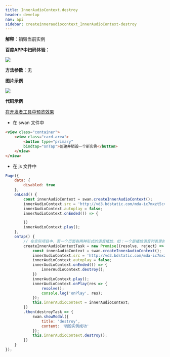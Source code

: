 ```yaml
---
title: InnerAudioContext.destroy
header: develop
nav: api
sidebar: createinneraudiocontext_InnerAudioContext-destroy
---
```


**解释**：销毁当前实例 

**百度APP中扫码体验：**

<img src="https://b.bdstatic.com/miniapp/assets/images/doc_demo/fragment_InnerAudioContextDestroy.png"  class="demo-qrcode-image" />

**方法参数**：无

**图片示例**

<div class="m-doc-custom-examples">
    <div class="m-doc-custom-examples-correct">
        <img src="https://b.bdstatic.com/miniapp/image/InnerAudioContextDestroy.gif">
    </div>
    <div class="m-doc-custom-examples-correct">
        <img src=" ">
    </div>
    <div class="m-doc-custom-examples-correct">
        <img src=" ">
    </div>     
</div>

**代码示例**

<a href="swanide://fragment/504c1063ac766751147918582186edc51574733738550" title="在开发者工具中预览效果" target="_self">在开发者工具中预览效果</a>

* 在 swan 文件中

```html
<view class="container">
    <view class="card-area">
        <button type="primary" 
        bindtap="onTap">创建并销毁一个新实例</button>
    </view>
</view>
```

* 在 js 文件中

```javascript
Page({
    data: {
        disabled: true
    },
    onLoad() {
        const innerAudioContext = swan.createInnerAudioContext();
        innerAudioContext.src = 'http://vd3.bdstatic.com/mda-ic7mxzt5cvz6f4y5/mda-ic7mxzt5cvz6f4y5.mp3';
        innerAudioContext.autoplay = false;
        innerAudioContext.onEnded(() => {

        })
        innerAudioContext.play();
    },
    onTap() {
        // 在实际项目中，若一个页面有两种形式的语音播放，如：一个是播放语音列表里的语音，一个是预听待提交的语音。这两种的onPlay和onEnd回调内部执行的不一样，不可能在onLoad里面用同一个回调,所以需要创建两个innerAudioContext实例对象时，可在当前音频播放结束的onEnd的回调事件里面和音频播放错误onError回调事件里，调用destory方法销毁该实例。
        createInnerAudioContextTask = new Promise((resolve, reject) => {
            const innerAudioContext = swan.createInnerAudioContext();
            innerAudioContext.src = 'http://vd3.bdstatic.com/mda-ic7mxzt5cvz6f4y5/mda-ic7mxzt5cvz6f4y5.mp3';
            innerAudioContext.autoplay = false;
            innerAudioContext.onEnded(() => {
                innerAudioContext.destroy();
            })
            innerAudioContext.play();
            innerAudioContext.onPlay(res => {
                resolve();
                console.log('onPlay', res);
            });
            this.innerAudioContext = innerAudioContext;
        })
        .then(destroyTask => {
            swan.showModal({
                title: 'destroy',
                content: '销毁实例成功'
            });
            this.innerAudioContext.destroy();
        })
    }
});
```